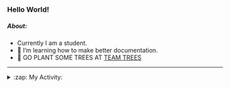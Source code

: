### Hello World!

##### About:
- Currently I am a student.
- 🌱 I’m learning how to make better documentation.
- 🌱 GO PLANT SOME TREES AT [TEAM TREES](https://teamtrees.org/)

---
<details>
  <summary>:zap: My Activity:</summary>
  
<!--START_SECTION:waka-->
![Code Time](http://img.shields.io/badge/Code%20Time-988%20hrs%2054%20mins-blue)

**I'm a Night 🦉** 

```text
🌞 Morning    89 commits     ███░░░░░░░░░░░░░░░░░░░░░░   13.4% 
🌆 Daytime    150 commits    █████░░░░░░░░░░░░░░░░░░░░   22.59% 
🌃 Evening    212 commits    ████████░░░░░░░░░░░░░░░░░   31.93% 
🌙 Night      213 commits    ████████░░░░░░░░░░░░░░░░░   32.08%

```
📅 **I'm Most Productive on Tuesday** 

```text
Monday       88 commits     ███░░░░░░░░░░░░░░░░░░░░░░   13.25% 
Tuesday      126 commits    ████░░░░░░░░░░░░░░░░░░░░░   18.98% 
Wednesday    77 commits     ███░░░░░░░░░░░░░░░░░░░░░░   11.6% 
Thursday     97 commits     ███░░░░░░░░░░░░░░░░░░░░░░   14.61% 
Friday       99 commits     ███░░░░░░░░░░░░░░░░░░░░░░   14.91% 
Saturday     73 commits     ██░░░░░░░░░░░░░░░░░░░░░░░   10.99% 
Sunday       104 commits    ████░░░░░░░░░░░░░░░░░░░░░   15.66%

```


📊 **This Week I Spent My Time On** 

```text
🔥 Editors: 
VS Code                  1 hr 39 mins        █████████████████████████   100.0%

🐱‍💻 Projects: 
PraiseDemo               1 hr 31 mins        ███████████████████████░░   91.9% 
advent-of-code-2022      6 mins              █░░░░░░░░░░░░░░░░░░░░░░░░   6.38% 
CSF                      1 min               ░░░░░░░░░░░░░░░░░░░░░░░░░   1.72%

```


 Last Updated on 23/12/2022 12:05:01 UTC
<!--END_SECTION:waka-->
</details>
